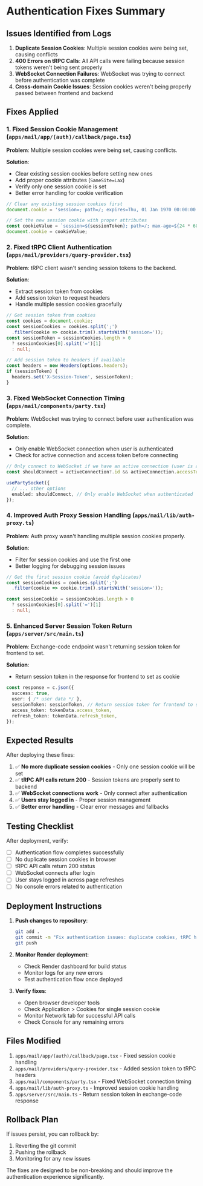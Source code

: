 # Authentication Fixes Summary

## Issues Identified from Logs

1. **Duplicate Session Cookies**: Multiple session cookies were being set, causing conflicts
2. **400 Errors on tRPC Calls**: All API calls were failing because session tokens weren't being sent properly
3. **WebSocket Connection Failures**: WebSocket was trying to connect before authentication was complete
4. **Cross-domain Cookie Issues**: Session cookies weren't being properly passed between frontend and backend

## Fixes Applied

### 1. Fixed Session Cookie Management (`apps/mail/app/(auth)/callback/page.tsx`)

**Problem**: Multiple session cookies were being set, causing conflicts.

**Solution**: 
- Clear existing session cookies before setting new ones
- Add proper cookie attributes (`SameSite=Lax`)
- Verify only one session cookie is set
- Better error handling for cookie verification

```typescript
// Clear any existing session cookies first
document.cookie = 'session=; path=/; expires=Thu, 01 Jan 1970 00:00:00 GMT';

// Set the new session cookie with proper attributes
const cookieValue = `session=${sessionToken}; path=/; max-age=${24 * 60 * 60}; SameSite=Lax`;
document.cookie = cookieValue;
```

### 2. Fixed tRPC Client Authentication (`apps/mail/providers/query-provider.tsx`)

**Problem**: tRPC client wasn't sending session tokens to the backend.

**Solution**: 
- Extract session token from cookies
- Add session token to request headers
- Handle multiple session cookies gracefully

```typescript
// Get session token from cookies
const cookies = document.cookie;
const sessionCookies = cookies.split(';')
  .filter(cookie => cookie.trim().startsWith('session='));
const sessionToken = sessionCookies.length > 0 
  ? sessionCookies[0].split('=')[1] 
  : null;

// Add session token to headers if available
const headers = new Headers(options.headers);
if (sessionToken) {
  headers.set('X-Session-Token', sessionToken);
}
```

### 3. Fixed WebSocket Connection Timing (`apps/mail/components/party.tsx`)

**Problem**: WebSocket was trying to connect before user authentication was complete.

**Solution**: 
- Only enable WebSocket connection when user is authenticated
- Check for active connection and access token before connecting

```typescript
// Only connect to WebSocket if we have an active connection (user is authenticated)
const shouldConnect = activeConnection?.id && activeConnection.accessToken;

usePartySocket({
  // ... other options
  enabled: shouldConnect, // Only enable WebSocket when authenticated
});
```

### 4. Improved Auth Proxy Session Handling (`apps/mail/lib/auth-proxy.ts`)

**Problem**: Auth proxy wasn't handling multiple session cookies properly.

**Solution**: 
- Filter for session cookies and use the first one
- Better logging for debugging session issues

```typescript
// Get the first session cookie (avoid duplicates)
const sessionCookies = cookies.split(';')
  .filter(cookie => cookie.trim().startsWith('session='));

const sessionCookie = sessionCookies.length > 0 
  ? sessionCookies[0].split('=')[1] 
  : null;
```

### 5. Enhanced Server Session Token Return (`apps/server/src/main.ts`)

**Problem**: Exchange-code endpoint wasn't returning session token for frontend to set.

**Solution**: 
- Return session token in the response for frontend to set as cookie

```typescript
const response = c.json({ 
  success: true, 
  user: { /* user data */ },
  sessionToken: sessionToken, // Return session token for frontend to set as cookie
  access_token: tokenData.access_token,
  refresh_token: tokenData.refresh_token,
});
```

## Expected Results

After deploying these fixes:

1. ✅ **No more duplicate session cookies** - Only one session cookie will be set
2. ✅ **tRPC API calls return 200** - Session tokens are properly sent to backend
3. ✅ **WebSocket connections work** - Only connect after authentication
4. ✅ **Users stay logged in** - Proper session management
5. ✅ **Better error handling** - Clear error messages and fallbacks

## Testing Checklist

After deployment, verify:

- [ ] Authentication flow completes successfully
- [ ] No duplicate session cookies in browser
- [ ] tRPC API calls return 200 status
- [ ] WebSocket connects after login
- [ ] User stays logged in across page refreshes
- [ ] No console errors related to authentication

## Deployment Instructions

1. **Push changes to repository**:
   ```bash
   git add .
   git commit -m "Fix authentication issues: duplicate cookies, tRPC headers, WebSocket timing"
   git push
   ```

2. **Monitor Render deployment**:
   - Check Render dashboard for build status
   - Monitor logs for any new errors
   - Test authentication flow once deployed

3. **Verify fixes**:
   - Open browser developer tools
   - Check Application > Cookies for single session cookie
   - Monitor Network tab for successful API calls
   - Check Console for any remaining errors

## Files Modified

1. `apps/mail/app/(auth)/callback/page.tsx` - Fixed session cookie handling
2. `apps/mail/providers/query-provider.tsx` - Added session token to tRPC headers
3. `apps/mail/components/party.tsx` - Fixed WebSocket connection timing
4. `apps/mail/lib/auth-proxy.ts` - Improved session cookie handling
5. `apps/server/src/main.ts` - Return session token in exchange-code response

## Rollback Plan

If issues persist, you can rollback by:
1. Reverting the git commit
2. Pushing the rollback
3. Monitoring for any new issues

The fixes are designed to be non-breaking and should improve the authentication experience significantly.